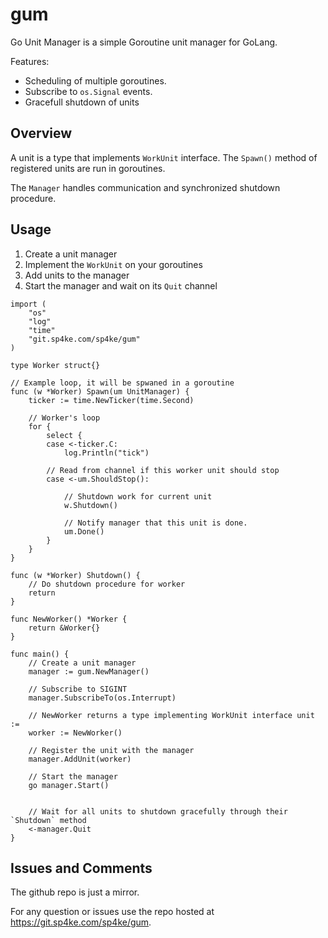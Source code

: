 # gum

Go Unit Manager is a simple Goroutine unit manager for GoLang.


Features:

- Scheduling of multiple goroutines.
- Subscribe to `os.Signal` events.
- Gracefull shutdown of units


## Overview

A unit is a type that implements `WorkUnit` interface. The `Spawn()` method
of registered units are run in goroutines. 

The `Manager` handles communication and synchronized shutdown procedure.


## Usage

1. Create a unit manager
2. Implement the `WorkUnit` on your goroutines
3. Add units to the manager
4. Start the manager and wait on its `Quit` channel

```golang
import (
    "os"
    "log"
    "time"
    "git.sp4ke.com/sp4ke/gum"
)

type Worker struct{}

// Example loop, it will be spwaned in a goroutine
func (w *Worker) Spawn(um UnitManager) {
    ticker := time.NewTicker(time.Second)

    // Worker's loop
    for {
        select {
        case <-ticker.C:
            log.Println("tick")

        // Read from channel if this worker unit should stop
        case <-um.ShouldStop():

            // Shutdown work for current unit
            w.Shutdown()

            // Notify manager that this unit is done.
            um.Done()
        }
    }
}

func (w *Worker) Shutdown() {
    // Do shutdown procedure for worker
    return
}

func NewWorker() *Worker {
    return &Worker{}
}

func main() {
    // Create a unit manager
    manager := gum.NewManager()

    // Subscribe to SIGINT
    manager.SubscribeTo(os.Interrupt)

    // NewWorker returns a type implementing WorkUnit interface unit :=
    worker := NewWorker()

    // Register the unit with the manager
    manager.AddUnit(worker)

    // Start the manager
    go manager.Start()


    // Wait for all units to shutdown gracefully through their `Shutdown` method
    <-manager.Quit
}
```

## Issues and Comments
The github repo is just a mirror.

For any question or issues use the repo hosted at
https://git.sp4ke.com/sp4ke/gum. 



